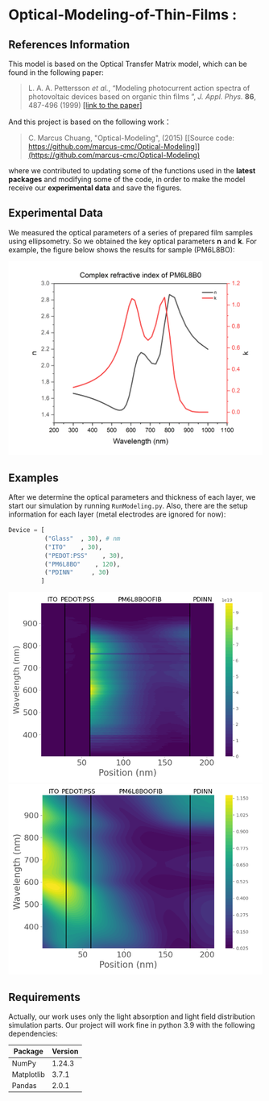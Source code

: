# Optical-Modeling-of-Thin-Films :
## References Information
This model is based on the Optical Transfer Matrix model, which can be found in the following paper:

> L. A. A. Pettersson *et al.*, “Modeling photocurrent action spectra of photovoltaic devices based on organic thin films
”, *J. Appl. Phys.* **86**, 487-496 (1999) [[link to the paper]](http://aip.scitation.org/doi/10.1063/1.370757)

And this project is based on the following work：

> C. Marcus Chuang, "Optical-Modeling", (2015) [[Source code: https://github.com/marcus-cmc/Optical-Modeling]](https://github.com/marcus-cmc/Optical-Modeling)

where we contributed to updating some of the functions used in the **latest packages** and modifying some of the code, in order to make the model receive our **experimental data** and save the figures.

## Experimental Data

We measured the optical parameters of a series of prepared film samples using ellipsometry. So we obtained the key optical parameters **n** and **k**. For example, the figure below shows the results for sample (PM6L8BO):

<img src="/Fig/Complex refractive index of PM6L8B0.png" width="600" >

## Examples

After we determine the optical parameters and thickness of each layer, we start our simulation by running `RunModeling.py`. Also, there are the setup information for each layer (metal electrodes are ignored for now):

```python
Device = [
          ("Glass"  , 30), # nm
          ("ITO"    , 30), 
          ("PEDOT:PSS"    , 30),
          ("PM6L8BO"    , 120),
          ("PDINN"     , 30)
         ]
```
<img src="/Fig/Absorption.png" width="600" >

<img src="/Fig/Efield.png" width="600" >

## Requirements
Actually, our work uses only the light absorption and light field distribution simulation parts. Our project will work fine in python 3.9 with the following dependencies:

| Package     | Version   |
|-------------|-----------|
| NumPy       | 1.24.3    |
| Matplotlib  | 3.7.1     |
| Pandas      | 2.0.1     |



